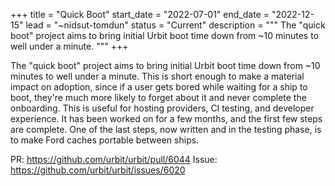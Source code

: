 +++
title = "Quick Boot"
start_date = "2022-07-01"
end_date = "2022-12-15"
lead = "~nidsut-tomdun"
status = "Current"
description = """
The "quick boot" project aims to bring initial Urbit boot time down from ~10 minutes to well under a minute.
"""
+++

The "quick boot" project aims to bring initial Urbit boot time down from ~10 minutes to well under a minute.  This is short enough to make a material impact on adoption, since if a user gets bored while waiting for a ship to boot, they're much more likely to forget about it and never complete the onboarding.  This is useful for hosting providers, CI testing, and developer experience.  It has been worked on for a few months, and the first few steps are complete.  One of the last steps, now written and in the testing phase, is to make Ford caches portable between ships.

PR: https://github.com/urbit/urbit/pull/6044
Issue: https://github.com/urbit/urbit/issues/6020

